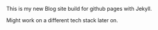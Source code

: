 This is my new Blog site build for github pages with Jekyll.

Might work on a different tech stack later on.